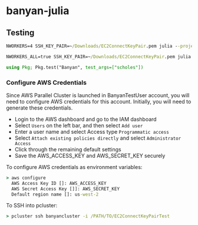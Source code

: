 # banyan-julia

## Testing

```cmd
NWORKERS=4 SSH_KEY_PAIR=~/Downloads/EC2ConnectKeyPair.pem julia --project=.
```

```cmd
NWORKERS_ALL=true SSH_KEY_PAIR=~/Downloads/EC2ConnectKeyPair.pem julia --project=.
```

```julia
using Pkg; Pkg.test("Banyan", test_args=["scholes"])
```

### Configure AWS Credentials

Since AWS Parallel Cluster is launched in BanyanTestUser account, you will need
to configure AWS credentials for this account. Initially, you will need to
generate these credentials.
- Login to the AWS dashboard and go to the IAM dashboard
- Select `Users` on the left bar, and then select `Add user`
- Enter a user name and select Access type `Programmatic access`
- Select `Attach existing policies directly` and select `Administrator Access`
- Click through the remaining default settings
- Save the AWS_ACCESS_KEY and AWS_SECRET_KEY securely

To configure AWS credentials as environment variables:
```cmd
> aws configure
  AWS Access Key ID []: AWS_ACCESS_KEY
  AWS Secret Access Key []]: AWS_SECRET_KEY
  Default region name []: us-west-2
```

To SSH into pcluster:
```cmd
> pcluster ssh banyancluster -i /PATH/TO/EC2ConnectKeyPairTest
```